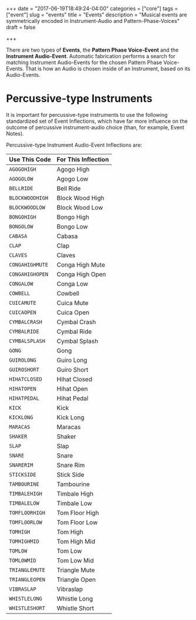 +++
date = "2017-06-19T18:49:24-04:00"
categories = ["core"]
tags = ["event"]
slug = "events"
title = "Events"
description = "Musical events are symmetrically encoded in Instrument-Audio and Pattern-Phase-Voices"
draft = false

+++

There are two types of **Events**, the **Pattern Phase Voice-Event** and the **Instrument Audio-Event**. Automatic fabrication performs a search for matching Instrument Audio-Events for the chosen Pattern Phase Voice-Events. That is how an Audio is chosen inside of an Instrument, based on its Audio-Events.

# Percussive-type Instruments

It is important for percussive-type instruments to use the following standardized set of Event Inflections, which have far more influence on the outcome of percussive instrument-audio choice (than, for example, Event Notes).

Percussive-type Instrument Audio-Event Inflections are:

 Use This Code   | For This Inflection   
-----------------|-----------------------
 `AGOGOHIGH`     | Agogo High                   
 `AGOGOLOW`      | Agogo Low                      
 `BELLRIDE`      | Bell Ride                      
 `BLOCKWOODHIGH` | Block Wood High              
 `BLOCKWOODLOW`  | Block Wood Low                 
 `BONGOHIGH`     | Bongo High                   
 `BONGOLOW`      | Bongo Low                      
 `CABASA`        | Cabasa                        
 `CLAP`          | Clap                          
 `CLAVES`        | Claves                        
 `CONGAHIGHMUTE` | Conga High Mute               
 `CONGAHIGHOPEN` | Conga High Open               
 `CONGALOW`      | Conga Low                      
 `COWBELL`       | Cowbell                      
 `CUICAMUTE`     | Cuica Mute                    
 `CUICAOPEN`     | Cuica Open                    
 `CYMBALCRASH`   | Cymbal Crash                  
 `CYMBALRIDE`    | Cymbal Ride                   
 `CYMBALSPLASH`  | Cymbal Splash                 
 `GONG`          | Gong                          
 `GUIROLONG`     | Guiro Long                    
 `GUIROSHORT`    | Guiro Short                    
 `HIHATCLOSED`   | Hihat Closed                 
 `HIHATOPEN`     | Hihat Open                   
 `HIHATPEDAL`    | Hihat Pedal                   
 `KICK`          | Kick                          
 `KICKLONG`      | Kick Long                      
 `MARACAS`       | Maracas                      
 `SHAKER`        | Shaker                        
 `SLAP`          | Slap                          
 `SNARE`         | Snare                        
 `SNARERIM`      | Snare Rim                     
 `STICKSIDE`     | Stick Side                    
 `TAMBOURINE`    | Tambourine                    
 `TIMBALEHIGH`   | Timbale High                 
 `TIMBALELOW`    | Timbale Low                    
 `TOMFLOORHIGH`  | Tom Floor High                
 `TOMFLOORLOW`   | Tom Floor Low                 
 `TOMHIGH`       | Tom High                     
 `TOMHIGHMID`    | Tom High Mid                  
 `TOMLOW`        | Tom Low                        
 `TOMLOWMID`     | Tom Low Mid                   
 `TRIANGLEMUTE`  | Triangle Mute                  
 `TRIANGLEOPEN`  | Triangle Open                  
 `VIBRASLAP`     | Vibraslap                    
 `WHISTLELONG`   | Whistle Long                  
 `WHISTLESHORT`  | Whistle Short                  
